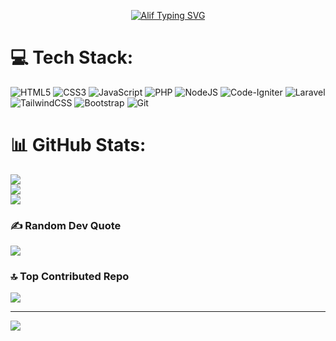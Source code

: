 <p align="center">
  <a href="https://git.io/typing-svg"><img src="https://readme-typing-svg.demolab.com?font=Poppins&size=28&duration=3000&pause=1000&color=C6A76E&background=282C34&center=true&vCenter=true&random=false&width=435&height=100&lines=%F0%9F%91%8B+Hello+there!;I'm+AlifBima;I'm+a+Web+Developer;I'm+a+Programmer" alt="Alif Typing SVG" /></a>
</p>



# 💻 Tech Stack: 
 ![HTML5](https://img.shields.io/badge/html5-%23E34F26.svg?style=for-the-badge&logo=html5&logoColor=white) ![CSS3](https://img.shields.io/badge/css3-%231572B6.svg?style=for-the-badge&logo=css3&logoColor=white) ![JavaScript](https://img.shields.io/badge/javascript-%23323330.svg?style=for-the-badge&logo=javascript&logoColor=%23F7DF1E) ![PHP](https://img.shields.io/badge/php-%23777BB4.svg?style=for-the-badge&logo=php&logoColor=white) ![NodeJS](https://img.shields.io/badge/node.js-6DA55F?style=for-the-badge&logo=node.js&logoColor=white) ![Code-Igniter](https://img.shields.io/badge/CodeIgniter-%23EF4223.svg?style=for-the-badge&logo=codeIgniter&logoColor=white) ![Laravel](https://img.shields.io/badge/laravel-%23FF2D20.svg?style=for-the-badge&logo=laravel&logoColor=white) ![TailwindCSS](https://img.shields.io/badge/tailwindcss-%2338B2AC.svg?style=for-the-badge&logo=tailwind-css&logoColor=white) ![Bootstrap](https://img.shields.io/badge/bootstrap-%238511FA.svg?style=for-the-badge&logo=bootstrap&logoColor=white) ![Git](https://img.shields.io/badge/git-%23F05033.svg?style=for-the-badge&logo=git&logoColor=white)
# 📊 GitHub Stats:
![](https://github-readme-stats.vercel.app/api?username=4lifbima&theme=onedark&hide_border=false&include_all_commits=false&count_private=false)<br/>
![](https://github-readme-streak-stats.herokuapp.com/?user=4lifbima&theme=onedark&hide_border=false)<br/>
![](https://github-readme-stats.vercel.app/api/top-langs/?username=4lifbima&theme=onedark&hide_border=false&include_all_commits=false&count_private=false&layout=compact)

### ✍️ Random Dev Quote
![](https://quotes-github-readme.vercel.app/api?type=horizontal&theme=gruvbox)

### 🔝 Top Contributed Repo
![](https://github-contributor-stats.vercel.app/api?username=4lifbima&limit=5&theme=onedark&combine_all_yearly_contributions=true)

---
[![](https://visitcount.itsvg.in/api?id=4lifbima&icon=0&color=0)](https://visitcount.itsvg.in)

<!-- Proudly created with GPRM ( https://gprm.itsvg.in ) -->
